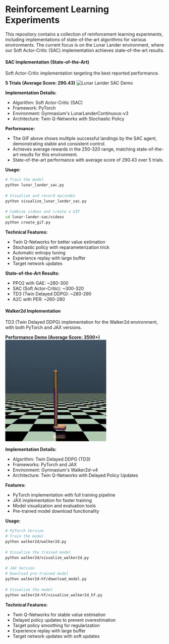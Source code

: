 # Reinforcement Learning Experiments

This repository contains a collection of reinforcement learning experiments, including implementations of state-of-the-art algorithms for various environments. The current focus is on the Lunar Lander environment, where our Soft Actor-Critic (SAC) implementation achieves state-of-the-art results.

#### SAC Implementation (State-of-the-Art)
Soft Actor-Critic implementation targeting the best reported performance.

**5 Trials (Average Score: 290.43)**
![Lunar Lander SAC Demo](lunar-lander-sac/videos/lunar_lander_sac_combined.gif?loop=1)

**Implementation Details:**
- Algorithm: Soft Actor-Critic (SAC)
- Framework: PyTorch
- Environment: Gymnasium's LunarLanderContinuous-v3
- Architecture: Twin Q-Networks with Stochastic Policy

**Performance:**
- The GIF above shows multiple successful landings by the SAC agent, demonstrating stable and consistent control.
- Achieves average rewards in the 250-320 range, matching state-of-the-art results for this environment.
- State-of-the-art performance with average score of 290.43 over 5 trials.

**Usage:**
```bash
# Train the model
python lunar_lander_sac.py

# Visualize and record episodes
python visualize_lunar_lander_sac.py

# Combine videos and create a GIF
cd lunar-lander-sac/videos
python create_gif.py
```

**Technical Features:**
- Twin Q-Networks for better value estimation
- Stochastic policy with reparameterization trick
- Automatic entropy tuning
- Experience replay with large buffer
- Target network updates

**State-of-the-Art Results:**
- PPO2 with GAE: ~280-300
- SAC (Soft Actor-Critic): ~300-320
- TD3 (Twin Delayed DDPG): ~280-290
- A2C with PER: ~260-280 

#### Walker2d Implementation
TD3 (Twin Delayed DDPG) implementation for the Walker2d environment, with both PyTorch and JAX versions.

**Performance Demo (Average Score: 3500+)**
![Walker2d TD3 Demo](walker2d/videos/replay.gif?loop=1)

**Implementation Details:**
- Algorithm: Twin Delayed DDPG (TD3)
- Frameworks: PyTorch and JAX
- Environment: Gymnasium's Walker2d-v4
- Architecture: Twin Q-Networks with Delayed Policy Updates

**Features:**
- PyTorch implementation with full training pipeline
- JAX implementation for faster training
- Model visualization and evaluation tools
- Pre-trained model download functionality

**Usage:**
```bash
# PyTorch Version
# Train the model
python walker2d/walker2d.py

# Visualize the trained model
python walker2d/visualize_walker2d.py

# JAX Version
# Download pre-trained model
python walker2d-hf/download_model.py

# Visualize the model
python walker2d-hf/visualise_walker2d_hf.py
```

**Technical Features:**
- Twin Q-Networks for stable value estimation
- Delayed policy updates to prevent overestimation
- Target policy smoothing for regularization
- Experience replay with large buffer
- Target network updates with soft updates 